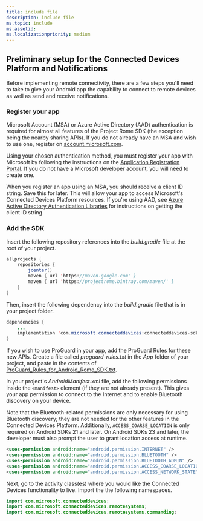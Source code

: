 ```yaml
---
title: include file
description: include file
ms.topic: include
ms.assetid: 
ms.localizationpriority: medium
---
```


## Preliminary setup for the Connected Devices Platform and Notifications

Before implementing remote connectivity, there are a few steps you'll need to take to give your Android app the capability to connect to remote devices as well as send and receive notifications.

### Register your app

Microsoft Account (MSA) or Azure Active Directory (AAD) authentication is required for almost all features of the Project Rome SDK (the exception being the nearby sharing APIs). If you do not already have an MSA and wish to use one, register on [account.microsoft.com](https://account.microsoft.com/account).

Using your chosen authentication method, you must register your app with Microsoft by following the instructions on the [Application Registration Portal](https://apps.dev.microsoft.com/). If you do not have a Microsoft developer account, you will need to create one.

When you register an app using an MSA, you should receive a client ID string. Save this for later. This will allow your app to access Microsoft's Connected Devices Platform resources. If you're using AAD, see [Azure Active Directory Authentication Libraries](https://docs.microsoft.com/azure/active-directory/develop/active-directory-authentication-libraries) for instructions on getting the client ID string.

### Add the SDK

Insert the following repository references into the *build.gradle* file at the root of your project.

```Java
allprojects {
    repositories {
        jcenter()
        maven { url 'https://maven.google.com' }
        maven { url 'https://projectrome.bintray.com/maven/' }
    }
}
```
Then, insert the following dependency into the _build.gradle_ file that is in your project folder.

```Java
dependencies { 
    ...
    implementation 'com.microsoft.connecteddevices:connecteddevices-sdk:+'
}
```

If you wish to use ProGuard in your app, add the ProGuard Rules for these new APIs. Create a file called *proguard-rules.txt* in the *App* folder of your project, and paste in the contents of [ProGuard_Rules_for_Android_Rome_SDK.txt](https://github.com/Microsoft/project-rome/blob/master/Android/ProGuard_Rules_for_Android_Rome_SDK.txt).

In your project's *AndroidManifest.xml* file, add the following permissions inside the `<manifest>` element (if they are not already present). This gives your app permission to connect to the Internet and to enable Bluetooth discovery on your device.

Note that the Bluetooth-related permissions are only necessary for using Bluetooth discovery; they are not needed for the other features in the Connected Devices Platform. Additionally, `ACCESS_COARSE_LOCATION` is only required on Android SDKs 21 and later. On Android SDKs 23 and later, the developer must also prompt the user to grant location access at runtime.


```xml
<uses-permission android:name="android.permission.INTERNET" />
<uses-permission android:name="android.permission.BLUETOOTH" />
<uses-permission android:name="android.permission.BLUETOOTH_ADMIN" />
<uses-permission android:name="android.permission.ACCESS_COARSE_LOCATION" />
<uses-permission android:name="android.permission.ACCESS_NETWORK_STATE" />
```

Next, go to the activity class(es) where you would like the Connected Devices functionality to live. Import the the following namespaces.

```java
import com.microsoft.connecteddevices;
import com.microsoft.connecteddevices.remotesystems;
import com.microsoft.connecteddevices.remotesystems.commanding;
```